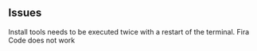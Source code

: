 ## Issues
Install tools needs to be executed twice with a restart of the terminal.
Fira Code does not work

